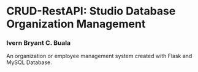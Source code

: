# CRUD-RestAPI: Studio Database Organization Management
### Ivern Bryant C. Buala

An organization or employee management system created with Flask and MySQL Database.
